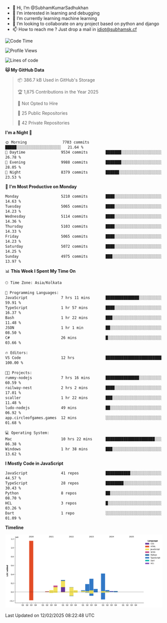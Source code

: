 - 👋 Hi, I’m @SubhamKumarSadhukhan
- 👀 I’m interested in learning and debugging
- 🌱 I’m currently learning machine learning
- 💞️ I’m looking to collaborate on any project based on python and django
- 📫 How to reach me ?
      Just drop a mail in idiot@subhamsk.cf

<!---
SubhamKumarSadhukhan/SubhamKumarSadhukhan is a ✨ special ✨ repository because its `README.md` (this file) appears on your GitHub profile.
You can click the Preview link to take a look at your changes.
--->


<!--START_SECTION:waka-->
![Code Time](http://img.shields.io/badge/Code%20Time-2%2C749%20hrs%2021%20mins-blue)

![Profile Views](http://img.shields.io/badge/Profile%20Views-0-blue)

![Lines of code](https://img.shields.io/badge/From%20Hello%20World%20I%27ve%20Written-2.8%20million%20lines%20of%20code-blue)

**🐱 My GitHub Data** 

> 📦 386.7 kB Used in GitHub's Storage 
 > 
> 🏆 1,875 Contributions in the Year 2025
 > 
> 🚫 Not Opted to Hire
 > 
> 📜 25 Public Repositories 
 > 
> 🔑 42 Private Repositories 
 > 
**I'm a Night 🦉** 

```text
🌞 Morning                7703 commits        █████░░░░░░░░░░░░░░░░░░░░   21.64 % 
🌆 Daytime                9534 commits        ███████░░░░░░░░░░░░░░░░░░   26.78 % 
🌃 Evening                9988 commits        ███████░░░░░░░░░░░░░░░░░░   28.05 % 
🌙 Night                  8379 commits        ██████░░░░░░░░░░░░░░░░░░░   23.53 % 
```
📅 **I'm Most Productive on Monday** 

```text
Monday                   5210 commits        ████░░░░░░░░░░░░░░░░░░░░░   14.63 % 
Tuesday                  5065 commits        ████░░░░░░░░░░░░░░░░░░░░░   14.23 % 
Wednesday                5114 commits        ████░░░░░░░░░░░░░░░░░░░░░   14.36 % 
Thursday                 5103 commits        ████░░░░░░░░░░░░░░░░░░░░░   14.33 % 
Friday                   5065 commits        ████░░░░░░░░░░░░░░░░░░░░░   14.23 % 
Saturday                 5072 commits        ████░░░░░░░░░░░░░░░░░░░░░   14.25 % 
Sunday                   4975 commits        ███░░░░░░░░░░░░░░░░░░░░░░   13.97 % 
```


📊 **This Week I Spent My Time On** 

```text
🕑︎ Time Zone: Asia/Kolkata

💬 Programming Languages: 
JavaScript               7 hrs 11 mins       ███████████████░░░░░░░░░░   59.91 % 
TypeScript               1 hr 57 mins        ████░░░░░░░░░░░░░░░░░░░░░   16.37 % 
Bash                     1 hr 22 mins        ███░░░░░░░░░░░░░░░░░░░░░░   11.48 % 
JSON                     1 hr 1 min          ██░░░░░░░░░░░░░░░░░░░░░░░   08.50 % 
C#                       26 mins             █░░░░░░░░░░░░░░░░░░░░░░░░   03.66 % 

🔥 Editors: 
VS Code                  12 hrs              █████████████████████████   100.00 % 

🐱‍💻 Projects: 
rummy-nodejs             7 hrs 16 mins       ███████████████░░░░░░░░░░   60.59 % 
railway-nest             2 hrs 2 mins        ████░░░░░░░░░░░░░░░░░░░░░   17.01 % 
scaller                  1 hr 22 mins        ███░░░░░░░░░░░░░░░░░░░░░░   11.48 % 
ludo-nodejs              49 mins             ██░░░░░░░░░░░░░░░░░░░░░░░   06.92 % 
app.circleofgames.games  12 mins             ░░░░░░░░░░░░░░░░░░░░░░░░░   01.68 % 

💻 Operating System: 
Mac                      10 hrs 22 mins      ██████████████████████░░░   86.38 % 
Windows                  1 hr 38 mins        ███░░░░░░░░░░░░░░░░░░░░░░   13.62 % 
```

**I Mostly Code in JavaScript** 

```text
JavaScript               41 repos            ███████████░░░░░░░░░░░░░░   44.57 % 
TypeScript               28 repos            ████████░░░░░░░░░░░░░░░░░   30.43 % 
Python                   8 repos             ██░░░░░░░░░░░░░░░░░░░░░░░   08.70 % 
HCL                      3 repos             █░░░░░░░░░░░░░░░░░░░░░░░░   03.26 % 
Dart                     1 repo              ░░░░░░░░░░░░░░░░░░░░░░░░░   01.09 % 
```



**Timeline**

![Lines of Code chart](https://raw.githubusercontent.com/SubhamKumarSadhukhan/SubhamKumarSadhukhan/main/assets/bar_graph.png)


 Last Updated on 12/02/2025 08:22:48 UTC
<!--END_SECTION:waka-->
